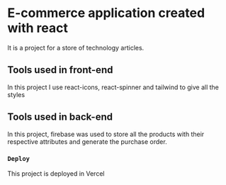 # E-commerce application created with react

It is a project for a store of technology articles.

## Tools used in front-end

In this project I use react-icons, react-spinner and tailwind to give all the styles

## Tools used in back-end

In this project, firebase was used to store all the products with their respective attributes and generate the purchase order.

### `Deploy`
This project is deployed in Vercel

